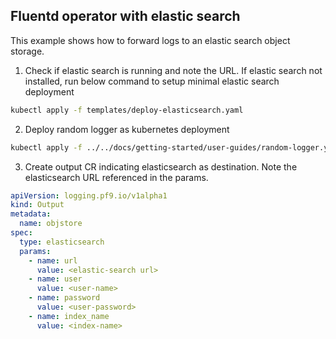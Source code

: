## Fluentd operator with elastic search

This example shows how to forward logs to an elastic search object storage.

1. Check if elastic search is running and note the URL. If elastic search not installed, run below command to setup minimal elastic search deployment
```bash
kubectl apply -f templates/deploy-elasticsearch.yaml
```
2. Deploy random logger as kubernetes deployment
```bash
kubectl apply -f ../../docs/getting-started/user-guides/random-logger.yaml
```
3. Create output CR indicating elasticsearch as destination. Note the elasticsearch URL referenced in the params.
```yaml
apiVersion: logging.pf9.io/v1alpha1
kind: Output
metadata:
  name: objstore
spec:
  type: elasticsearch
  params:
    - name: url
      value: <elastic-search url>
    - name: user
      value: <user-name>
    - name: password
      value: <user-password>
    - name: index_name
      value: <index-name>
```
